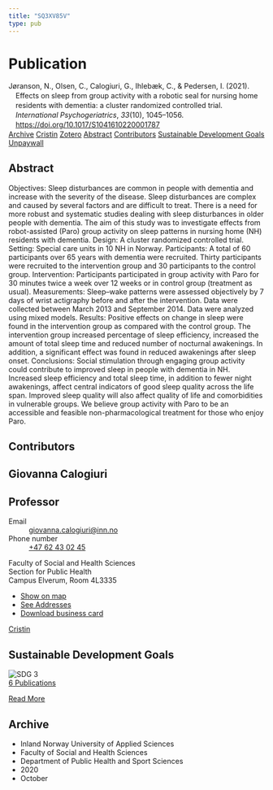 ```yaml
---
title: "SQ3XV85V"
type: pub
---
```

<h1>Publication</h1>
<article id="csl-bib-container-SQ3XV85V" class="csl-bib-container">
  <div class="csl-bib-body" style="line-height: 1.35; padding-left: 1em; text-indent:-1em;">
  <div class="csl-entry">J&#xF8;ranson, N., Olsen, C., Calogiuri, G., Ihleb&#xE6;k, C., &amp; Pedersen, I. (2021). Effects on sleep from group activity with a robotic seal for nursing home residents with dementia: a cluster randomized controlled trial. <i>International Psychogeriatrics</i>, <i>33</i>(10), 1045&#x2013;1056. <a href="https://doi.org/10.1017/S1041610220001787">https://doi.org/10.1017/S1041610220001787</a></div>
</div>
  <div class="csl-bib-buttons">
    <a href="#taxonomy-article-SQ3XV85V" class="csl-bib-button">Archive</a>
    <a href="https://app.cristin.no/results/show.jsf?id=1837714" alt="Cristin URL" class="csl-bib-button">Cristin</a>
    <a href="http://zotero.org/groups/5402882/items/SQ3XV85V" alt="Zotero URL" class="csl-bib-button">Zotero</a>
    <a href="#abstract-article-SQ3XV85V" class="csl-bib-button">Abstract</a>
    <a href="#contributors-article-SQ3XV85V" class="csl-bib-button">Contributors</a>
    <a href="#sdg-article-SQ3XV85V" class="csl-bib-button">Sustainable Development Goals</a>
    <a href="https://doi.org/10.1017/s1041610220001787" class="csl-bib-button">Unpaywall</a>
  </div>
  <div id="csl-bib-meta-container-SQ3XV85V"></div>
</article>
<div id="csl-bib-meta-SQ3XV85V" class="csl-bib-meta">
  <article id="abstract-article-SQ3XV85V" class="abstract-article">
    <h1>Abstract</h1>
    Objectives: Sleep disturbances are common in people with dementia and increase with the severity of the disease. Sleep disturbances are complex and caused by several factors and are difficult to treat. There is a need for more robust and systematic studies dealing with sleep disturbances in older people with dementia. The aim of this study was to investigate effects from robot-assisted (Paro) group activity on sleep patterns in nursing home (NH) residents with dementia. Design: A cluster randomized controlled trial. Setting: Special care units in 10 NH in Norway. Participants: A total of 60 participants over 65 years with dementia were recruited. Thirty participants were recruited to the intervention group and 30 participants to the control group. Intervention: Participants participated in group activity with Paro for 30 minutes twice a week over 12 weeks or in control group (treatment as usual). Measurements: Sleep–wake patterns were assessed objectively by 7 days of wrist actigraphy before and after the intervention. Data were collected between March 2013 and September 2014. Data were analyzed using mixed models. Results: Positive effects on change in sleep were found in the intervention group as compared with the control group. The intervention group increased percentage of sleep efficiency, increased the amount of total sleep time and reduced number of nocturnal awakenings. In addition, a significant effect was found in reduced awakenings after sleep onset. Conclusions: Social stimulation through engaging group activity could contribute to improved sleep in people with dementia in NH. Increased sleep efficiency and total sleep time, in addition to fewer night awakenings, affect central indicators of good sleep quality across the life span. Improved sleep quality will also affect quality of life and comorbidities in vulnerable groups. We believe group activity with Paro to be an accessible and feasible non-pharmacological treatment for those who enjoy Paro.
  </article>
  <article id="contributors-article-SQ3XV85V" class="contributors-article">
    <h1>Contributors</h1>
    <div class="personas"> <div class="vrtx-hinn-person-card"> <div class="photo"> <i class="lar la-user-circle missing-person"></i> </div> <div class="info"> <hgroup><h1>Giovanna Calogiuri</h1> <h2>Professor</h2> </hgroup><dl> <dt>Email</dt> <dd> <a href="mailto:giovanna.calogiuri@inn.no">giovanna.calogiuri@inn.no</a> </dd> <dt>Phone number</dt> <dd><a href="tel:+4762430245"> +47 62 43 02 45 </a></dd> </dl> <p> Faculty of Social and Health Sciences<br> Section for Public Health<br> Campus Elverum, Room 4L3335 </p> <ul class="vrtx-hinn-links"> <li><a href="https://www.google.com/maps?q=60.88177,11.53669">Show on map</a></li> <li><a href="https://www.inn.no/english/find-an-employee/giovanna-calogiuri.html#vrtx-hinn-addresses">See Addresses</a></li> <li><a href="https://www.inn.no/english/find-an-employee/giovanna-calogiuri.html?vrtx=vcf">Download business card</a></li> </ul> </div> </div> <a href="https://app.cristin.no/persons/show.jsf?id=358086" alt="Cristin URL" class="personas-cristin">Cristin</a> </div>
  </article>
  <article id="sdg-article-SQ3XV85V" class="sdg-article">
    <h1>Sustainable Development Goals</h1>
    <div class="sdg-container"><div id="sdg3" class="sdg"> <img src="{{< params subfolder >}}images/sdg/sdg03_en.png" class="image" alt="SDG 3"> <div class="sdg-overlay"> <a href="{{< params subfolder >}}en/archive/?sdg=3#archive" class="sdg-publication-count"><span>6</span> Publications</a> <p><a href="https://sdgs.un.org/goals/goal3" class="sdg-read-more">Read More</a></p> </div> </div></div>
  </article>
  <article id="taxonomy-article-SQ3XV85V" class="taxonomy-article">
    <h1>Archive</h1>
    <ul>
      <li>Inland Norway University of Applied Sciences</li>
      <li>Faculty of Social and Health Sciences</li>
      <li>Department of Public Health and Sport Sciences</li>
      <li>2020</li>
      <li>October</li>
    </ul>
  </article>
</div>
